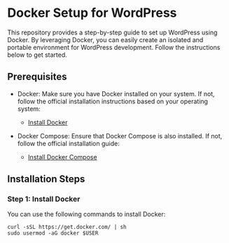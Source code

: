 # Docker Setup for WordPress

This repository provides a step-by-step guide to set up WordPress using Docker. By leveraging Docker, you can easily create an isolated and portable environment for WordPress development. Follow the instructions below to get started.

## Prerequisites

- Docker: Make sure you have Docker installed on your system. If not, follow the official installation instructions based on your operating system:
  - [Install Docker](https://docs.docker.com/get-docker/)
  
- Docker Compose: Ensure that Docker Compose is also installed. If not, follow the official installation guide:
  - [Install Docker Compose](https://docs.docker.com/compose/install/)

## Installation Steps

### Step 1: Install Docker

You can use the following commands to install Docker:

```shell
curl -sSL https://get.docker.com/ | sh
sudo usermod -aG docker $USER






